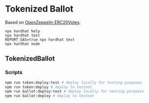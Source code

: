 # Tokenized Ballot

Based on [OpenZeppelin ERC20Votes](https://docs.openzeppelin.com/contracts/5.x/api/token/erc20#ERC20Votes).

```shell
npx hardhat help
npx hardhat test
REPORT_GAS=true npx hardhat test
npx hardhat node
```

## TokenizedBallot

### Scripts

```bash
npm run token:deploy:test # deploy locally for testing purposes
npm run token:deploy # deploy to testnet
npm run ballot:deploy:test # deploy locally for testing purposes
npm run ballot:deploy # deploy to testnet
```
